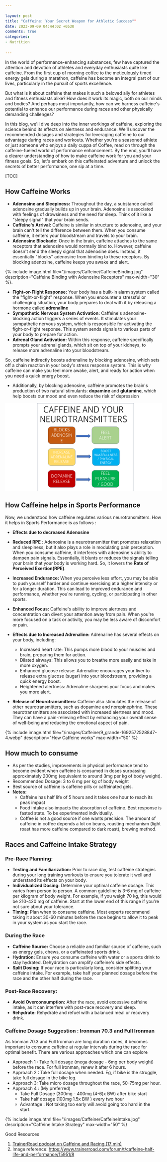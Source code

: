 ```yaml
---

layout: post
title: "Caffeine: Your Secret Weapon for Athletic Success""
date: 2023-09-09 04:44:02 +0530
comments: true
categories: 
- Nutrition

---
```


In the world of performance-enhancing substances, few have captured the attention and devotion of athletes and everyday enthusiasts quite like caffeine. From the first cup of morning coffee to the meticulously timed energy gels during a marathon, caffeine has become an integral part of our lives, particularly in the pursuit of sports excellence.

But what is it about caffeine that makes it such a beloved ally for athletes and fitness enthusiasts alike? How does it work its magic, both on our minds and bodies? And perhaps most importantly, how can we harness caffeine's potential to enhance our performance during races and other physically demanding challenges?

In this blog, we'll dive deep into the inner workings of caffeine, exploring the science behind its effects on alertness and endurance. 
We'll uncover the recommended dosages and strategies for leveraging caffeine to our advantage during races and workouts. 
Whether you're a seasoned athlete or just someone who enjoys a daily cuppa of Coffee, read on  through the caffeine-fueled world of performance enhancement. By the end, you'll have a clearer understanding of how to make caffeine work for you and your fitness goals. So, let's embark on this caffeinated adventure and unlock the secrets of better performance, one sip at a time.

[TOC]

## How Caffeine Works

* **Adenosine and Sleepiness:** Throughout the day, a  substance called adenosine gradually builds up in your brain. Adenosine  is associated with feelings of drowsiness and the need for sleep. Think  of it like a "sleepy signal" that your brain sends.
* **Caffeine's Arrival:** Caffeine is similar in structure to adenosine, and your brain can't tell the difference between them. When  you consume caffeine, it enters your bloodstream and travels to your  brain.
* **Adenosine Blockade:** Once in the brain, caffeine attaches to the same receptors that adenosine would normally bind to. However, caffeine doesn't send the sleepy signal that adenosine does. Instead, it essentially "blocks" adenosine from binding to these receptors. By blocking adenosine, caffeine keeps you awake and alert.

{% include image.html file="/images/Caffeine/CaffeineBinding.jpg" description="Caffeine Binding with Adenosine Receptors" max-width="30" %}. 


* **Fight-or-Flight Response:** Your body has a built-in alarm system called the "fight-or-flight" response. When you encounter a stressful or challenging situation, your body prepares to deal with it by releasing a hormone called **adrenaline** 
* **Sympathetic Nervous System Activation:** Caffeine's adenosine-blocking action triggers a series of events. It stimulates your sympathetic nervous system, which is responsible for activating the fight-or-flight response. This system sends signals to various parts of your body to prepare for action.
* **Adrenal Gland Activation:** Within this response, caffeine specifically prompts your adrenal glands, which sit on top of your kidneys, to release more adrenaline into your bloodstream.

So, caffeine indirectly boosts adrenaline by blocking adenosine, which sets off a chain reaction in your body's stress response system. This is why caffeine can make you feel more awake, alert, and ready for action when you need a quick energy boost.

* Additionally, by blocking adenosine, caffeine promotes the brain's production of two natural stimulants: **dopamine** and **glutamine**, which help boosts our mood and even reduce the risk of depression

![](/images/Caffeine/NEUROTRANSMITTERS.png)


## How Caffeine helps in Sports Performance

Now, we understood how caffeine regulates various neurotransmitters. How it helps in Sports Performance is as follows :


* **Effects due to decreased Adenosine**
* **Reduced RPE** : Adenosine is a neurotransmitter that promotes relaxation and sleepiness, but it also plays a role in modulating pain perception. When you  consume caffeine, it interferes with adenosine's ability to dampen pain  signals. Essentially, it  blunts or reduces the signals telling your brain that your body is  working hard. So, it lowers the **Rate of Perceived Exertion(RPE)**.
  
* **Increased Endurance:** When you perceive less effort, you may be able to push yourself harder and continue exercising at a higher intensity or for a longer duration. This can lead to improved endurance and performance, whether you're running, cycling, or participating in  other sports.
  
* **Enhanced Focus:** Caffeine's ability to improve alertness and concentration can divert your attention away from pain. When you're more focused on a task or activity, you may be less aware of discomfort or pain.


* **Effects due to Increased Adrenaline:** Adrenaline has several effects on your body, including:
  - Increased heart rate: This pumps more blood to your muscles and brain, preparing them for action.
  - Dilated airways: This allows you to breathe more easily and take in more oxygen.
  - Enhanced glucose release: Adrenaline encourages your liver to release extra glucose (sugar) into your bloodstream, providing a quick energy boost.
  - Heightened alertness: Adrenaline sharpens your focus and makes you more alert.
  
* **Release of Neurotransmitters:** Caffeine also stimulates  the release of other neurotransmitters, such as dopamine and  norepinephrine. These neurotransmitters are associated with increased  alertness and mood. They can have a pain-relieving effect by enhancing  your overall sense of well-being and reducing the emotional aspect of  pain.

{% include image.html file="/images/Caffeine/9_grande-1692572528847-4.webp" description="How Caffeine works" max-width="50" %}



  

## **How much to consume**

- As per the studies, improvements in physical performance tend to become evident when caffeine is consumed in doses surpassing approximately 200mg (equivalent to around 3mg per kg of body weight).
- Recommended Dosage: 3 to 6 mg per kg of body weight
- Best source of caffeine is caffeine pills or caffeinated gels.
- **Notes:**
  - Caffeine has half life of 5 hours and it takes one hour to reach its peak impact
  - Food intake also impacts the absorption of caffeine. Best response is fasted state. To be experimented individually.
  - Coffee is not a good source if one wants precision. The amount of caffeine in coffee depends a lot on beans, roasting mechanism (light roast has more caffeine compared to dark roast), brewing method. 



## Races and Caffeine Intake Strategy

### Pre-Race Planning:

- **Testing and Familiarization:** Prior to race day, test caffeine strategies during your long training workouts to ensure you tolerate it well and understand its effects on your body.
- **Individualized Dosing:** Determine your optimal caffeine dosage. This varies from person to person. A common guideline is 3-6 mg of caffeine per kilogram of body weight. For example, if you weigh 70 kg, this would be 210-420 mg of caffeine. Start at the lower end of this range if you're not sure about your tolerance.
- **Timing:** Plan when to consume caffeine. Most experts recommend taking it about 30-60 minutes before the race begins to allow it to peak in your system as you start the race.



### During the Race

- **Caffeine Source:** Choose a reliable and familiar source of caffeine, such as energy gels, chews, or a caffeinated sports drink.
- **Hydration:** Ensure you consume caffeine with water or a sports drink to stay hydrated. Dehydration can amplify caffeine's side effects.
- **Split Dosing:** If your race is particularly long, consider splitting your caffeine intake. For example, take half your planned dosage before the race and the other half during the race.



### Post-Race Recovery:

- **Avoid Overconsumption:** After the race, avoid excessive caffeine intake, as it can interfere with post-race recovery and sleep.
- **Rehydrate:** Rehydrate and refuel with a balanced meal or recovery drink.

  

### Caffeine Dosage Suggestion : Ironman 70.3 and Full Ironman

As Ironman 70.3 and Full Ironman are long duration races, it becomes important to consume caffeine at regular intervals during the race for optimal benefit. There are various approaches which one can explore

* Approach 1 : Take full dosage (mega dosage - 6mg per body weight) before the race. For full ironman, renew it after 6 hours.
* Approach 2 : Take full dosage when needed. Eg, if bike is the struggle, take full dosage in the bike leg.
* Approach 3: Take micro dosage throughout the race, 50-75mg per hour.
* Approach 4 :  (My preferred)
  * Take Full Dosage (300mg - 400mg (4-6)x BW) after bike start
  * Take half dosage (100mg 1.5x BW ) every two hour
  * Advantage : Not taking too early will avoid going too hard in the start.



{% include image.html file="/images/Caffeine/CaffeineIntake.jpg" description="Caffeine Intake Strategy" max-width="50" %}



Good Resources

1. [TrainerRoad podcast on Caffeine and Racing (17 min)](https://www.youtube.com/watch?v=5S8l40GlLsA)
2. Image reference: https://www.trainerroad.com/forum/t/caffeine-half-life-and-performance/15951/8